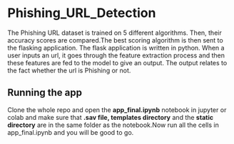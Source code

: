 # Phishing_URL_Detection

The Phishing URL dataset is trained on 5 different algorithms. Then, their accuracy scores are compared.The best scoring algorithm is then sent to the flasking application. The flask application is written in python. When a user inputs an url, it goes through the feature extraction process and then these features are fed to the model to give an output. The output relates to the fact whether the url is Phishing or not.

## Running the app 
Clone the whole repo and open the **app_final.ipynb** notebook in jupyter or colab and make sure that **.sav file, templates directory** and the **static directory** are in the same folder as the notebook.Now run all the cells in app_final.ipynb and you will be good to go.
